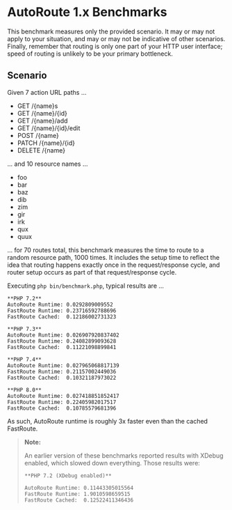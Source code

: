 # AutoRoute 1.x Benchmarks

This benchmark measures only the provided scenario. It may or may not apply to
your situation, and may or may not be indicative of other scenarios. Finally,
remember that routing is only one part of your HTTP user interface; speed of
routing is unlikely to be your primary bottleneck.

## Scenario

Given 7 action URL paths ...

- GET /{name}s
- GET /{name}/{id}
- GET /{name}/add
- GET /{name}/{id}/edit
- POST /{name}
- PATCH /{name}/{id}
- DELETE /{name}

... and 10 resource names ...

- foo
- bar
- baz
- dib
- zim
- gir
- irk
- qux
- quux

... for 70 routes total, this benchmark measures the time to route to a random
resource path, 1000 times. It includes the setup time to reflect the idea that
routing happens exactly once in the request/response cycle, and router setup
occurs as part of that request/response cycle.

Executing `php bin/benchmark.php`, typical results are ...

    **PHP 7.2**
    AutoRoute Runtime: 0.0292809009552
    FastRoute Runtime: 0.23716592788696
    FastRoute Cached:  0.12186002731323

    **PHP 7.3**
    AutoRoute Runtime: 0.026907920837402
    FastRoute Runtime: 0.24082899093628
    FastRoute Cached:  0.11221098899841

    **PHP 7.4**
    AutoRoute Runtime: 0.027965068817139
    FastRoute Runtime: 0.21157002449036
    FastRoute Cached:  0.10321187973022

    **PHP 8.0**
    AutoRoute Runtime: 0.027418851852417
    FastRoute Runtime: 0.22405982017517
    FastRoute Cached:  0.10785579681396

As such, AutoRoute runtime is roughly 3x faster even than the cached FastRoute.

> **Note:**
>
> An earlier version of these benchmarks reported results with XDebug enabled,
> which slowed down everything. Those results were:
>
> ```
> **PHP 7.2 (XDebug enabled)**
>
> AutoRoute Runtime: 0.11443305015564
> FastRoute Runtime: 1.9010598659515
> FastRoute Cached:  0.12522411346436
>```


